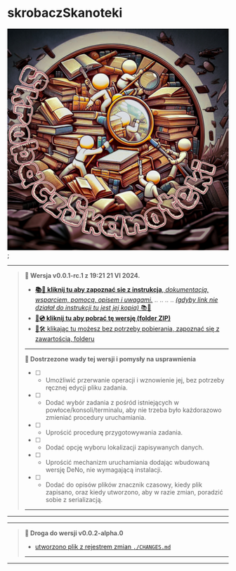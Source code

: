 # skrobaczSkanoteki

![skrobaczSkanoteki - ikona](./Icons/icon.jpg);

---

> **💠 Wersja  v0.0.1-rc.1 z 19:21 21 VI 2024.**
>
> - [**📚📖 kliknij tu aby zapoznać sie z instrukcja**, _dokumentacją, wsparciem, pomocą, opisem i uwagami._](./Helper/skrobaczSkanoteki_(powłokowy)/v0.0.1-rc.1/README.md) .. .. .. ..   [_(gdyby link nie działał do instrukcji tu jest jej kopia)_ 📚📖](https://github.com/j-Cis/skorobaczSkanoteki/releases/tag/v0.0.1-rc.1)
> - [**💾💿 kliknij tu aby pobrać tę wersję (folder ZIP)**](https://github.com/j-Cis/skorobaczSkanoteki/archive/refs/tags/v0.0.1-rc.1.zip)
> - [🔎🛠️ klikając tu możesz bez potrzeby pobierania, zapoznać się z zawartością, folderu](https://github.com/j-Cis/skorobaczSkanoteki/tree/v0.0.1-rc.1)
>
> ---
>
> **💠 Dostrzezone wady tej wersji i pomysły na usprawnienia**
>
> - [ ] - Umożliwić przerwanie operacji i wznowienie jej, bez potrzeby ręcznej edycji pliku zadania.
> - [ ] - Dodać wybór zadania z pośród istniejących w powłoce/konsoli/terminalu, aby nie trzeba było każdorazowo zmieniać procedury uruchamiania.
> - [ ] - Uprościć procedurę przygotowywania zadania.
> - [ ] - Dodać opcję wyboru lokalizacji zapisywanych danych.
> - [ ] - Uprościć mechanizm uruchamiania dodając wbudowaną wersję DeNo, nie wymagającą instalacji.
> - [ ] - Dodać do opisów plików znacznik czasowy, kiedy plik zapisano, oraz kiedy utworzono, aby w razie zmian, poradzić sobie z serializacją.
>
> ---
---

---

> **💠 Droga do wersji  v0.0.2-alpha.0**
>
> - [utworzono plik z rejestrem zmian `./CHANGES.md`](./CHANGES.md)
>
> ---
---
